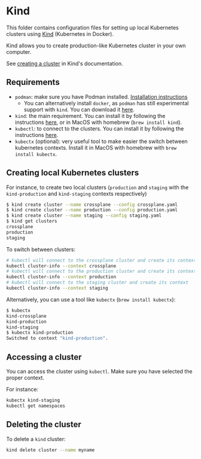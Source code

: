 # Kind

This folder contains configuration files for setting up local Kubernetes
clusters using [Kind](https://kind.sigs.k8s.io/docs/user/quick-start/) (Kubernetes in Docker).

Kind allows you to create production-like Kubernetes cluster in your own computer.

See [creating a cluster](https://kind.sigs.k8s.io/docs/user/quick-start/#creating-a-cluster) in Kind's documentation.

## Requirements

- `podman`: make sure you have Podman installed. [Installation instructions](https://podman.io/docs/installation)
  - You can alternatively install `docker`, as `podman` has still experimental support with `kind`. You can download it [here](https://www.docker.com/get-started).
- `kind`: the main requirement. You can install it by following the instructions [here](https://kind.sigs.k8s.io/docs/user/quick-start/), or in MacOS with homebrew (`brew install kind`).
- `kubectl`: to connect to the clusters. You can install it by following the instructions [here](https://kubernetes.io/docs/tasks/tools/).
- `kubectx` (optional): very useful tool to make easier the switch between kubernetes contexts. Install it in MacOS with homebrew with `brew install kubectx`.

## Creating local Kubernetes clusters

For instance, to create two local clusters
(`production` and `staging` with the `kind-production` and `kind-staging` contexts respectively)

```sh
$ kind create cluster --name crossplane --config crossplane.yaml
$ kind create cluster --name production --config production.yaml
$ kind create cluster --name staging --config staging.yaml
$ kind get clusters
crossplane
production
staging
```

To switch between clusters:

```sh
# kubectl will connect to the crossplane cluster and create its context
kubectl cluster-info --context crossplane
# kubectl will connect to the production cluster and create its context
kubectl cluster-info --context production
# kubectl will connect to the staging cluster and create its context
kubectl cluster-info --context staging
```

Alternatively, you can use a tool like `kubectx` (`brew install kubectx`):

```sh
$ kubectx
kind-crossplane
kind-production
kind-staging
$ kubectx kind-production
Switched to context "kind-production".
```

## Accessing a cluster

You can access the cluster using `kubectl`. Make sure you have selected the proper context.

For instance:

```sh
kubectx kind-staging
kubectl get namespaces
```

## Deleting the cluster

To delete a `kind` cluster:

```sh
kind delete cluster --name myname
```
